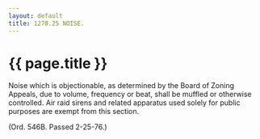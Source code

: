 ```yaml
---
layout: default 
title: 1270.25 NOISE.
---
```


{{ page.title }}
================

Noise which is objectionable, as determined by the Board of Zoning
Appeals, due to volume, frequency or beat, shall be muffled or otherwise
controlled. Air raid sirens and related apparatus used solely for public
purposes are exempt from this section.

(Ord. 546B. Passed 2-25-76.)

